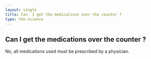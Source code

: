 ```yaml
---
layout: single
title: Can  I get the medications over the counter ?
type: the-science
---
```

## Can  I get the medications over the counter ?

No, all medications used must be prescribed by a physician.